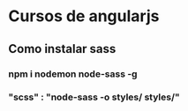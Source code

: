 # Cursos de angularjs

## Como instalar sass 
### npm i nodemon node-sass -g  
### "scss" : "node-sass -o styles/ styles/"